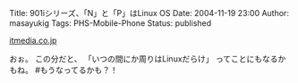 Title: 901iシリーズ、「N」と「P」はLinux OS
Date: 2004-11-19 23:00
Author: masayukig
Tags: PHS-Mobile-Phone
Status: published

[itmedia.co.jp](http://www.itmedia.co.jp/mobile/articles/0411/18/news051.html)

おぉ。
この分だと、
「いつの間にか周りはLinuxだらけ」
ってことにもなるかもね。
\#もうなってるかも？！
